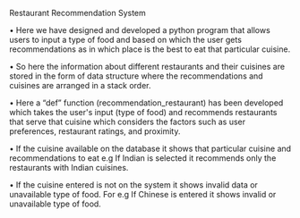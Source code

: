 Restaurant Recommendation System

•	Here we have designed and developed a python program that allows users to input a type of food and based on which the user gets recommendations as in which place is the best to eat that particular cuisine.

•	So here the information about different restaurants and their cuisines are stored in the form of data structure where the recommendations and cuisines are arranged in a stack order.

•	Here a “def” function (recommendation_restaurant) has been developed which takes the user's input (type of food) and recommends restaurants that serve that cuisine which considers the factors such as user preferences, restaurant ratings, and proximity.

•	If the cuisine available on the database it shows that particular cuisine and recommendations to eat e.g If Indian is selected it recommends only the restaurants with Indian cuisines.

•	If the cuisine entered is not on the system it shows invalid data or unavailable type of food. For e.g If Chinese is entered it shows invalid or unavailable type of food.

